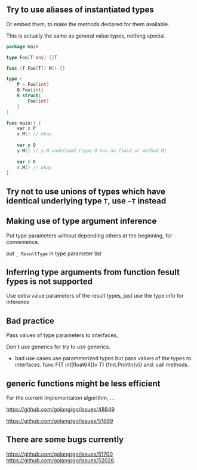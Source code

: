 





## Try to use aliases of instantiated types

Or embed them, to make the methods declared for them available.

This is actually the same as general value types, nothing special.

```Go
package main

type Foo[T any] []T

func (f Foo[T]) M() {}

type (
	P = Foo[int]
	Q Foo[int]
	R struct{
		Foo[int]
	}
)

func main() {
	var x P
	x.M() // okay
	
	var y Q
	y.M() // y.M undefined (type Q has no field or method M)
	
	var r R
	r.M() // okay
}
```


## Try not to use unions of types which have identical underlying type `T`, use `~T` instead

## Making use of type argument inference

Put type parameters without depending others at the beginning, for convenience.

put `_ ResultType` in type parameter list

## Inferring type arguments from function fesult fypes is not supported

Use extra value parameters of the result types, just use the type info for inference


## Bad practice

Pass values of type parameters to interfaces, 

Don't use generics for try to use generics.

* bad use cases
  use parameterized types but pass values of the types to interfaces.
  	func F(T int|float64](v T) {fmt.Println(v)}
	and: call methods.

## generic functions might be less efficient

For the current implementaiton algorithm, ...

https://github.com/golang/go/issues/48849 

https://github.com/golang/go/issues/51699

## There are some bugs currently

https://github.com/golang/go/issues/51700
https://github.com/golang/go/issues/52026

